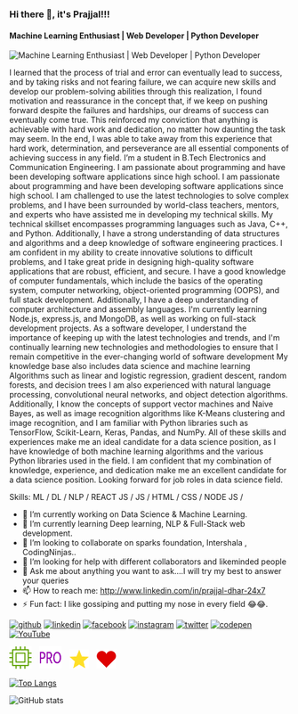 ### Hi there 👋, it's Prajjal!!!
#### Machine Learning Enthusiast | Web Developer | Python Developer
![Machine Learning Enthusiast | Web Developer | Python Developer](https://media.licdn.com/dms/image/D4E16AQFoH8wBZmMIOA/profile-displaybackgroundimage-shrink_350_1400/0/1671638778314?e=1682553600&v=beta&t=vYS_u-wYAWClASmWdDmMpXqJ3KIjtKi6uiGMaDHKL7E)

I learned that the process of trial and error can eventually lead to success, and by taking risks and not fearing failure, we can acquire new skills and develop our problem-solving abilities through this realization, I found motivation and reassurance in the concept that, if we keep on pushing forward despite the failures and hardships, our dreams of success can eventually come true. This reinforced my conviction that anything is achievable with hard work and dedication, no matter how daunting the task may seem. In the end, I was able to take away from this experience that hard work, determination, and perseverance are all essential components of achieving success in any field.
I’m a student in B.Tech Electronics and Communication Engineering. I am passionate about programming and have been developing software applications since high school. I am passionate about programming and have been developing software applications since high school. I am challenged to use the latest technologies to solve complex problems, and I have been surrounded by world-class teachers, mentors, and experts who have assisted me in developing my technical skills. My technical skillset encompasses programming languages such as Java, C++, and Python. Additionally, I have a strong understanding of data structures and algorithms and a deep knowledge of software engineering practices. I am confident in my ability to create innovative solutions to difficult problems, and I take great pride in designing high-quality software applications that are robust, efficient, and secure. I have a good knowledge of computer fundamentals, which include the basics of the operating system, computer networking, object-oriented programming (OOPS), and full stack development. Additionally, I have a deep understanding of computer architecture and assembly languages. I'm currently learning Node.js, express.js, and MongoDB, as well as working on full-stack development projects. As a software developer, I understand the importance of keeping up with the latest technologies and trends, and I'm continually learning new technologies and methodologies to ensure that I remain competitive in the ever-changing world of software development My knowledge base also includes data science and machine learning Algorithms such as linear and logistic regression, gradient descent, random forests, and decision trees I am also experienced with natural language processing, convolutional neural networks, and object detection algorithms. Additionally, I know the concepts of support vector machines and Naive Bayes, as well as image recognition algorithms like K-Means clustering and image recognition, and I am familiar with Python libraries such as TensorFlow, Scikit-Learn, Keras, Pandas, and NumPy. All of these skills and experiences make me an ideal candidate for a data science position, as I have knowledge of both machine learning algorithms and the various Python libraries used in the field. I am confident that my combination of knowledge, experience, and dedication make me an excellent candidate for a data science position. Looking forward for job roles in data science field.

Skills: ML / DL / NLP / REACT JS / JS / HTML / CSS / NODE JS / 

- 🔭 I’m currently working on Data Science & Machine Learning. 
- 🌱 I’m currently learning Deep learning, NLP & Full-Stack web development. 
- 👯 I’m looking to collaborate on sparks foundation, Intershala , CodingNinjas.. 
- 🤔 I’m looking for help with different collaborators and likeminded people 
- 💬 Ask me about anything you want to ask....I will try my best to answer your queries 
- 📫 How to reach me: http://www.linkedin.com/in/prajjal-dhar-24x7 
- ⚡ Fun fact: I like gossiping and putting my nose in every field 😂😂. 


[<img src='https://cdn.jsdelivr.net/npm/simple-icons@3.0.1/icons/github.svg' alt='github' height='40'>](https://github.com/https://github.com/prajjaldhar)  [<img src='https://cdn.jsdelivr.net/npm/simple-icons@3.0.1/icons/linkedin.svg' alt='linkedin' height='40'>](https://www.linkedin.com/in/https://www.linkedin.com/in/prajjal-dhar-24x7//)  [<img src='https://cdn.jsdelivr.net/npm/simple-icons@3.0.1/icons/facebook.svg' alt='facebook' height='40'>](https://www.facebook.com/https://www.facebook.com/prajjal.dhar.7)  [<img src='https://cdn.jsdelivr.net/npm/simple-icons@3.0.1/icons/instagram.svg' alt='instagram' height='40'>](https://www.instagram.com/https://www.instagram.com/prjrocks//)  [<img src='https://cdn.jsdelivr.net/npm/simple-icons@3.0.1/icons/twitter.svg' alt='twitter' height='40'>](https://twitter.com/https://twitter.com/PrajjalDhar)  [<img src='https://cdn.jsdelivr.net/npm/simple-icons@3.0.1/icons/codepen.svg' alt='codepen' height='40'>](https://codepen.io/https://codepen.io/Prjrocks)  [<img src='https://cdn.jsdelivr.net/npm/simple-icons@3.0.1/icons/youtube.svg' alt='YouTube' height='40'>](https://www.youtube.com/channel/https://www.youtube.com/channel/UCHIlcUtv0qtENLSFV6DNzAQ)  

<a href='https://docs.github.com/en/developers'><img src='https://raw.githubusercontent.com/acervenky/animated-github-badges/master/assets/devbadge.gif' width='40' height='40'></a> <a href='https://github.com/pricing'><img src='https://raw.githubusercontent.com/acervenky/animated-github-badges/master/assets/pro.gif' width='40' height='40'></a> <a href='https://stars.github.com/'><img src='https://raw.githubusercontent.com/acervenky/animated-github-badges/master/assets/starbadge.gif' width='35' height='35'></a> <a href='https://docs.github.com/en/github/supporting-the-open-source-community-with-github-sponsors'><img src='https://raw.githubusercontent.com/acervenky/animated-github-badges/master/assets/sponsorbadge.gif' width='35' height='35'></a> 


[![Top Langs](https://github-readme-stats.vercel.app/api/top-langs/?username=prajjaldhar)](https://github.com/prajjaldhar/github-readme-stats)

![GitHub stats](https://github-readme-stats.vercel.app/api?username=prajjaldhar&show_icons=true)  

